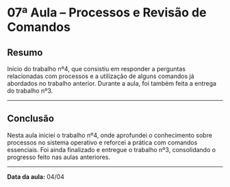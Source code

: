 # 07ª Aula – Processos e Revisão de Comandos

## Resumo

Início do trabalho nº4, que consistiu em responder a perguntas relacionadas com processos e a utilização de alguns comandos já abordados no trabalho anterior. Durante a aula, foi também feita a entrega do trabalho nº3.

---

## Conclusão

Nesta aula iniciei o trabalho nº4, onde aprofundei o conhecimento sobre processos no sistema operativo e reforcei a prática com comandos essenciais. Foi ainda finalizado e entregue o trabalho nº3, consolidando o progresso feito nas aulas anteriores.

---

**Data da aula:** 04/04
